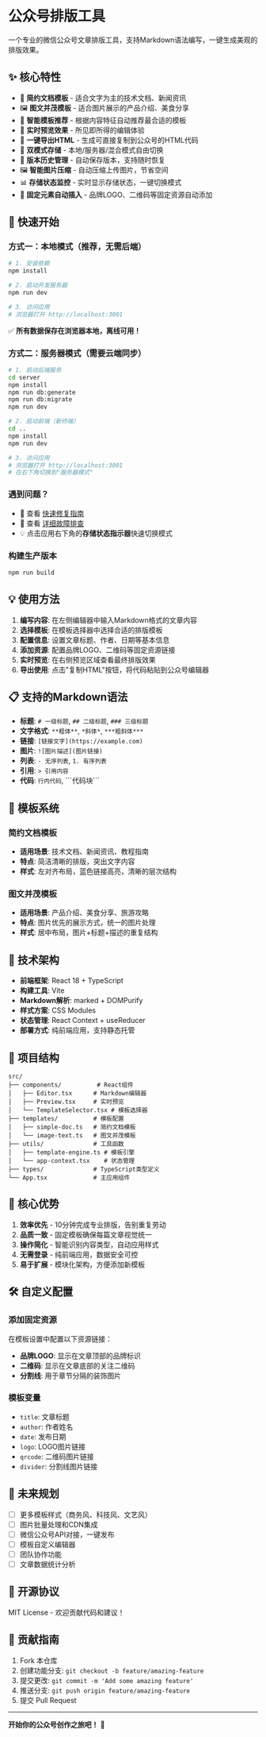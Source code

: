 # 公众号排版工具

一个专业的微信公众号文章排版工具，支持Markdown语法编写，一键生成美观的排版效果。

## ✨ 核心特性

- 📝 **简约文档模板** - 适合文字为主的技术文档、新闻资讯
- 🖼️ **图文并茂模板** - 适合图片展示的产品介绍、美食分享
- 🎨 **智能模板推荐** - 根据内容特征自动推荐最合适的模板
- 📱 **实时预览效果** - 所见即所得的编辑体验
- 🚀 **一键导出HTML** - 生成可直接复制到公众号的HTML代码
- 💾 **双模式存储** - 本地/服务器/混合模式自由切换
- 🔄 **版本历史管理** - 自动保存版本，支持随时恢复
- 🖼️ **智能图片压缩** - 自动压缩上传图片，节省空间
- 📊 **存储状态监控** - 实时显示存储状态，一键切换模式
- 🎯 **固定元素自动插入** - 品牌LOGO、二维码等固定资源自动添加

## 🚀 快速开始

### 方式一：本地模式（推荐，无需后端）

```bash
# 1. 安装依赖
npm install

# 2. 启动开发服务器
npm run dev

# 3. 访问应用
# 浏览器打开 http://localhost:3001
```

✅ **所有数据保存在浏览器本地，离线可用！**

### 方式二：服务器模式（需要云端同步）

```bash
# 1. 启动后端服务
cd server
npm install
npm run db:generate
npm run db:migrate
npm run dev

# 2. 启动前端（新终端）
cd ..
npm install
npm run dev

# 3. 访问应用
# 浏览器打开 http://localhost:3001
# 在右下角切换到"服务器模式"
```

### 遇到问题？

- 📖 查看 [快速修复指南](QUICK_FIX.md)
- 🔧 查看 [详细故障排查](TROUBLESHOOTING.md)
- 💡 点击应用右下角的**存储状态指示器**快速切换模式

### 构建生产版本
```bash
npm run build
```

## 💡 使用方法

1. **编写内容**: 在左侧编辑器中输入Markdown格式的文章内容
2. **选择模板**: 在模板选择器中选择合适的排版模板
3. **配置信息**: 设置文章标题、作者、日期等基本信息
4. **添加资源**: 配置品牌LOGO、二维码等固定资源链接
5. **实时预览**: 在右侧预览区域查看最终排版效果
6. **导出使用**: 点击"复制HTML"按钮，将代码粘贴到公众号编辑器

## 📋 支持的Markdown语法

- **标题**: `# 一级标题`, `## 二级标题`, `### 三级标题`
- **文字格式**: `**粗体**`, `*斜体*`, `***粗斜体***`
- **链接**: `[链接文字](https://example.com)`
- **图片**: `![图片描述](图片链接)`
- **列表**: `- 无序列表`, `1. 有序列表`
- **引用**: `> 引用内容`
- **代码**: `行内代码`, \`\`\`代码块\`\`\`

## 🎨 模板系统

### 简约文档模板
- **适用场景**: 技术文档、新闻资讯、教程指南
- **特点**: 简洁清晰的排版，突出文字内容
- **样式**: 左对齐布局，蓝色链接高亮，清晰的层次结构

### 图文并茂模板
- **适用场景**: 产品介绍、美食分享、旅游攻略
- **特点**: 图片优先的展示方式，统一的图片处理
- **样式**: 居中布局，图片+标题+描述的重复结构

## 🔧 技术架构

- **前端框架**: React 18 + TypeScript
- **构建工具**: Vite
- **Markdown解析**: marked + DOMPurify
- **样式方案**: CSS Modules
- **状态管理**: React Context + useReducer
- **部署方式**: 纯前端应用，支持静态托管

## 📁 项目结构

```
src/
├── components/          # React组件
│   ├── Editor.tsx      # Markdown编辑器
│   ├── Preview.tsx     # 实时预览
│   └── TemplateSelector.tsx # 模板选择器
├── templates/          # 模板配置
│   ├── simple-doc.ts   # 简约文档模板
│   └── image-text.ts   # 图文并茂模板
├── utils/              # 工具函数
│   ├── template-engine.ts # 模板引擎
│   └── app-context.tsx    # 状态管理
├── types/              # TypeScript类型定义
└── App.tsx             # 主应用组件
```

## 🎯 核心优势

1. **效率优先** - 10分钟完成专业排版，告别重复劳动
2. **品质一致** - 固定模板确保每篇文章视觉统一
3. **操作简化** - 智能识别内容类型，自动应用样式
4. **无需登录** - 纯前端应用，数据安全可控
5. **易于扩展** - 模块化架构，方便添加新模板

## 🛠️ 自定义配置

### 添加固定资源
在模板设置中配置以下资源链接：
- **品牌LOGO**: 显示在文章顶部的品牌标识
- **二维码**: 显示在文章底部的关注二维码
- **分割线**: 用于章节分隔的装饰图片

### 模板变量
- `title`: 文章标题
- `author`: 作者姓名
- `date`: 发布日期
- `logo`: LOGO图片链接
- `qrcode`: 二维码图片链接
- `divider`: 分割线图片链接

## 🔮 未来规划

- [ ] 更多模板样式（商务风、科技风、文艺风）
- [ ] 图片批量处理和CDN集成
- [ ] 微信公众号API对接，一键发布
- [ ] 模板自定义编辑器
- [ ] 团队协作功能
- [ ] 文章数据统计分析

## 📄 开源协议

MIT License - 欢迎贡献代码和建议！

## 🤝 贡献指南

1. Fork 本仓库
2. 创建功能分支: `git checkout -b feature/amazing-feature`
3. 提交更改: `git commit -m 'Add some amazing feature'`
4. 推送分支: `git push origin feature/amazing-feature`
5. 提交 Pull Request

---

**开始你的公众号创作之旅吧！** 🚀